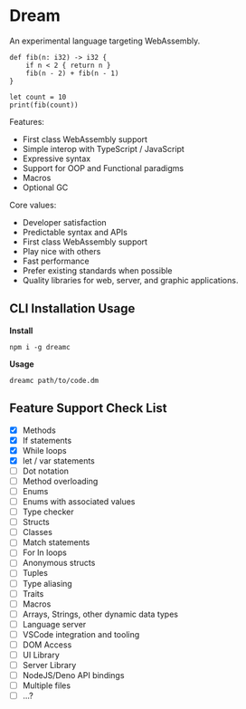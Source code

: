 # Dream

An experimental language targeting WebAssembly.

```
def fib(n: i32) -> i32 {
    if n < 2 { return n }
    fib(n - 2) + fib(n - 1)
}

let count = 10
print(fib(count))
```

Features:
- First class WebAssembly support
- Simple interop with TypeScript / JavaScript
- Expressive syntax
- Support for OOP and Functional paradigms
- Macros
- Optional GC

Core values:
- Developer satisfaction
- Predictable syntax and APIs
- First class WebAssembly support
- Play nice with others
- Fast performance
- Prefer existing standards when possible
- Quality libraries for web, server, and graphic applications.

## CLI Installation Usage

**Install**
```
npm i -g dreamc
```

**Usage**
```
dreamc path/to/code.dm
```

## Feature Support Check List
- [x] Methods
- [x] If statements
- [x] While loops
- [x] let / var statements
- [ ] Dot notation
- [ ] Method overloading
- [ ] Enums
- [ ] Enums with associated values
- [ ] Type checker
- [ ] Structs
- [ ] Classes
- [ ] Match statements
- [ ] For In loops
- [ ] Anonymous structs
- [ ] Tuples
- [ ] Type aliasing
- [ ] Traits
- [ ] Macros
- [ ] Arrays, Strings, other dynamic data types
- [ ] Language server
- [ ] VSCode integration and tooling
- [ ] DOM Access
- [ ] UI Library
- [ ] Server Library
- [ ] NodeJS/Deno API bindings
- [ ] Multiple files
- [ ] ...?
